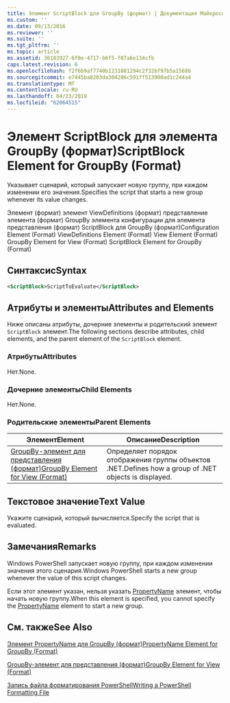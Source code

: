 ```yaml
---
title: Элемент ScriptBlock для GroupBy (формат) | Документация Майкрософт
ms.custom: ''
ms.date: 09/13/2016
ms.reviewer: ''
ms.suite: ''
ms.tgt_pltfrm: ''
ms.topic: article
ms.assetid: 30183927-6f0e-4717-b6f5-f07a6e134cfb
caps.latest.revision: 6
ms.openlocfilehash: f2f6b9af7740b1231881294c2f32bf97b5a1568b
ms.sourcegitcommit: e7445ba8203da304286c591ff513900ad1c244a4
ms.translationtype: MT
ms.contentlocale: ru-RU
ms.lasthandoff: 04/23/2019
ms.locfileid: "62064515"
---
```

# <a name="scriptblock-element-for-groupby-format"></a><span data-ttu-id="10727-102">Элемент ScriptBlock для элемента GroupBy (формат)</span><span class="sxs-lookup"><span data-stu-id="10727-102">ScriptBlock Element for GroupBy (Format)</span></span>

<span data-ttu-id="10727-103">Указывает сценарий, который запускает новую группу, при каждом изменении его значения.</span><span class="sxs-lookup"><span data-stu-id="10727-103">Specifies the script that starts a new group whenever its value changes.</span></span>

<span data-ttu-id="10727-104">Элемент (формат) элемент ViewDefinitions (формат) представление элемента (формат) GroupBy элемента конфигурации для элемента представления (формат) ScriptBlock для GroupBy (формат)</span><span class="sxs-lookup"><span data-stu-id="10727-104">Configuration Element (Format) ViewDefinitions Element (Format) View Element (Format) GroupBy Element for View (Format) ScriptBlock Element for GroupBy (Format)</span></span>

## <a name="syntax"></a><span data-ttu-id="10727-105">Синтаксис</span><span class="sxs-lookup"><span data-stu-id="10727-105">Syntax</span></span>

```xml
<ScriptBlock>ScriptToEvaluate</ScriptBlock>
```

## <a name="attributes-and-elements"></a><span data-ttu-id="10727-106">Атрибуты и элементы</span><span class="sxs-lookup"><span data-stu-id="10727-106">Attributes and Elements</span></span>

<span data-ttu-id="10727-107">Ниже описаны атрибуты, дочерние элементы и родительский элемент `ScriptBlock` элемент.</span><span class="sxs-lookup"><span data-stu-id="10727-107">The following sections describe attributes, child elements, and the parent element of the `ScriptBlock` element.</span></span>

### <a name="attributes"></a><span data-ttu-id="10727-108">Атрибуты</span><span class="sxs-lookup"><span data-stu-id="10727-108">Attributes</span></span>

<span data-ttu-id="10727-109">Нет.</span><span class="sxs-lookup"><span data-stu-id="10727-109">None.</span></span>

### <a name="child-elements"></a><span data-ttu-id="10727-110">Дочерние элементы</span><span class="sxs-lookup"><span data-stu-id="10727-110">Child Elements</span></span>

<span data-ttu-id="10727-111">Нет.</span><span class="sxs-lookup"><span data-stu-id="10727-111">None.</span></span>

### <a name="parent-elements"></a><span data-ttu-id="10727-112">Родительские элементы</span><span class="sxs-lookup"><span data-stu-id="10727-112">Parent Elements</span></span>

|<span data-ttu-id="10727-113">Элемент</span><span class="sxs-lookup"><span data-stu-id="10727-113">Element</span></span>|<span data-ttu-id="10727-114">Описание</span><span class="sxs-lookup"><span data-stu-id="10727-114">Description</span></span>|
|-------------|-----------------|
|[<span data-ttu-id="10727-115">GroupBy-элемент для представления (формат)</span><span class="sxs-lookup"><span data-stu-id="10727-115">GroupBy Element for View (Format)</span></span>](./groupby-element-for-view-format.md)|<span data-ttu-id="10727-116">Определяет порядок отображения группы объектов .NET.</span><span class="sxs-lookup"><span data-stu-id="10727-116">Defines how a group of .NET objects is displayed.</span></span>|

## <a name="text-value"></a><span data-ttu-id="10727-117">Текстовое значение</span><span class="sxs-lookup"><span data-stu-id="10727-117">Text Value</span></span>

<span data-ttu-id="10727-118">Укажите сценарий, который вычисляется.</span><span class="sxs-lookup"><span data-stu-id="10727-118">Specify the script that is evaluated.</span></span>

## <a name="remarks"></a><span data-ttu-id="10727-119">Замечания</span><span class="sxs-lookup"><span data-stu-id="10727-119">Remarks</span></span>

<span data-ttu-id="10727-120">Windows PowerShell запускает новую группу, при каждом изменении значения этого сценария.</span><span class="sxs-lookup"><span data-stu-id="10727-120">Windows PowerShell starts a new group whenever the value of this script changes.</span></span>

<span data-ttu-id="10727-121">Если этот элемент указан, нельзя указать [PropertyName](http://msdn.microsoft.com/en-us/396dede0-039a-4a87-a5ef-3ecabb729676) элемент, чтобы начать новую группу.</span><span class="sxs-lookup"><span data-stu-id="10727-121">When this element is specified, you cannot specify the [PropertyName](http://msdn.microsoft.com/en-us/396dede0-039a-4a87-a5ef-3ecabb729676) element to start a new group.</span></span>

## <a name="see-also"></a><span data-ttu-id="10727-122">См. также</span><span class="sxs-lookup"><span data-stu-id="10727-122">See Also</span></span>

[<span data-ttu-id="10727-123">Элемент PropertyName для GroupBy (формат)</span><span class="sxs-lookup"><span data-stu-id="10727-123">PropertyName Element for GroupBy (Format)</span></span>](./propertyname-element-for-groupby-format.md)

[<span data-ttu-id="10727-124">GroupBy-элемент для представления (формат)</span><span class="sxs-lookup"><span data-stu-id="10727-124">GroupBy Element for View (Format)</span></span>](./groupby-element-for-view-format.md)

[<span data-ttu-id="10727-125">Запись файла форматирования PowerShell</span><span class="sxs-lookup"><span data-stu-id="10727-125">Writing a PowerShell Formatting File</span></span>](./writing-a-powershell-formatting-file.md)
